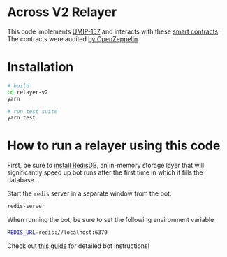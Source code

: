 # Across V2 Relayer

This code implements [UMIP-157](https://github.com/UMAprotocol/UMIPs/blob/master/UMIPs/umip-157.md) and interacts with these [smart contracts](https://github.com/across-protocol/contracts-v2). The contracts were audited [by OpenZeppelin](https://blog.openzeppelin.com/uma-across-v2-audit/).

# Installation

```sh
# build
cd relayer-v2
yarn

# run test suite
yarn test
```

# How to run a relayer using this code

First, be sure to [install RedisDB](https://redis.io/docs/getting-started/installation/), an in-memory storage layer that will significantly speed up bot
runs after the first time in which it fills the database.

Start the `redis` server in a separate window from the bot:

```sh
redis-server
```

When running the bot, be sure to set the following environment variable

```sh
REDIS_URL=redis://localhost:6379
```

Check out [this guide](https://docs.across.to/v2/developers/running-a-relayer) for detailed bot instructions!
